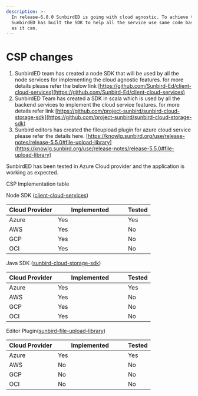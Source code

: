 ```yaml
---
description: >-
  In release-6.0.0 SunbirdED is going with cloud agnostic. To achieve this
  SunbirdED has built the SDK to help all the service use same code base as much
  as it can.
---
```


# CSP changes

1. SunbirdED team has created a node SDK that will be used by all the node services for implementing the cloud agnostic features. for more details please refer the below link [https://github.com/Sunbird-Ed/client-cloud-services](https://github.com/Sunbird-Ed/client-cloud-services)
2. SunbirdED Team has created a SDK in scala which is used by all the backend services to implement the cloud service features. for more details refer link [https://github.com/project-sunbird/sunbird-cloud-storage-sdk](https://github.com/project-sunbird/sunbird-cloud-storage-sdk)
3. Sunbird editors has created the fileupload plugin for azure cloud service please refer the details here. [https://knowlg.sunbird.org/use/release-notes/release-5.5.0#file-upload-library](https://knowlg.sunbird.org/use/release-notes/release-5.5.0#file-upload-library)

SunbirdED has been tested in Azure Cloud provider and the application is working as expected.

CSP Implementation table

Node SDK ([client-cloud-services](https://github.com/Sunbird-Ed/client-cloud-services))

<table><thead><tr><th>Cloud Provider</th><th width="174.33333333333331">Implemented</th><th>Tested</th></tr></thead><tbody><tr><td>Azure</td><td>Yes</td><td>Yes</td></tr><tr><td>AWS</td><td>Yes</td><td>No</td></tr><tr><td>GCP</td><td>Yes</td><td>No</td></tr><tr><td>OCI</td><td>Yes</td><td>No</td></tr></tbody></table>

&#x20;Java SDK ([sunbird-cloud-storage-sdk](https://github.com/project-sunbird/sunbird-cloud-storage-sdk))

<table><thead><tr><th>Cloud Provider</th><th width="174.33333333333331">Implemented</th><th>Tested</th></tr></thead><tbody><tr><td>Azure</td><td>Yes</td><td>Yes</td></tr><tr><td>AWS</td><td>Yes</td><td>No</td></tr><tr><td>GCP</td><td>Yes</td><td>No</td></tr><tr><td>OCI</td><td>Yes</td><td>No</td></tr></tbody></table>

Editor Plugin([sunbird-file-upload-library](https://github.com/Sunbird-Knowlg/sunbird-file-upload-library/tree/main))

<table><thead><tr><th>Cloud Provider</th><th width="174.33333333333331">Implemented</th><th>Tested</th></tr></thead><tbody><tr><td>Azure</td><td>Yes</td><td>Yes</td></tr><tr><td>AWS</td><td>No</td><td>No</td></tr><tr><td>GCP</td><td>No</td><td>No</td></tr><tr><td>OCI</td><td>No</td><td>No</td></tr></tbody></table>
